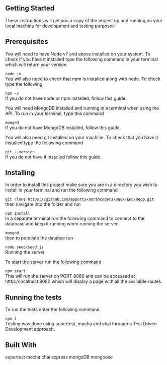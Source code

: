 
## Getting Started

These instructions will get you a copy of the project up and running on your local machine for development and testing purposes.

## Prerequisites

You will need to have Node v7 and above installed on your system. To check if you have it installed type the following command in your terminal which will return your version.

<code>node -v</code> <br/>
You will also need to check that npm is installed along with node. To check type the following

<code>npm -v</code> <br/>
If you do not have node or npm installed, follow this guide.

You will need MongoDB installed and running in a terminal when using the API. To run in your terminal, type this command

<code>mongod</code> <br/>
If you do not have MongoDB installed, follow this guide.

You will also need git installed on your machine. To check that you have it installed type the following command

<code>git --version</code> <br/>
If you do not have it installed follow this guide.

## Installing

In order to install this project make sure you are in a directory you wish to install in your terminal and run the following command

<code>git clone https://github.com/esports-northcoders/Back-End-Repo.git</code> then navigate into the folder and run

<code>npm install</code> <br/>
In a separate terminal run the following command to connect to the database and keep it running when running the server

<code>mongod</code> <br/>
then to populate the databse run

<code>node seed/seed.js</code><br/>
Running the server

To start the server run the following command

<code>npm start</code><br/>
This will run the server on PORT 8080 and can be accessed at htttp://localhost:8080 which will display a page with all the available routes.

## Running the tests

To run the tests enter the following command

<code>npm t</code> <br/>
Testing was done using supertest, mocha and chai through a Test Driven Development approach.

## Built With

supertest
mocha
chai
express
mongoDB
mongoose

